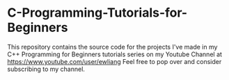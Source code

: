 # C-Programming-Tutorials-for-Beginners
This repository contains the source code for the projects I've made in my C++ Programming for Beginners tutorials series on my Youtube Channel at https://www.youtube.com/user/ewliang Feel free to pop over and consider subscribing to my channel.

